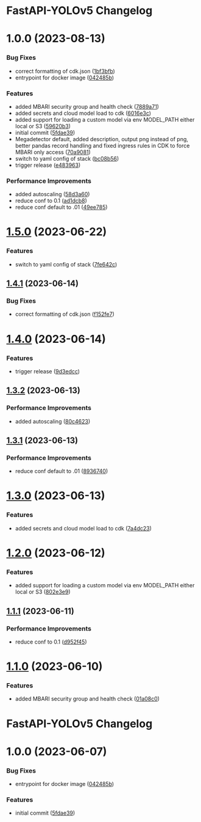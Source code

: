 # FastAPI-YOLOv5  Changelog

# 1.0.0 (2023-08-13)


### Bug Fixes

* correct formatting of cdk.json ([1bf3bfb](https://github.com/mbari-org/fastapi-yolov5/commit/1bf3bfbce9cccec476d3466748d3980fac07e193))
* entrypoint for docker image ([042485b](https://github.com/mbari-org/fastapi-yolov5/commit/042485b848a99011038045575bd717a15334d0dd))


### Features

* added MBARI security group and health check ([7889a71](https://github.com/mbari-org/fastapi-yolov5/commit/7889a714f80adfdd5be277c01b63ba6eb163f9c0))
* added secrets and cloud model load to cdk ([6016e3c](https://github.com/mbari-org/fastapi-yolov5/commit/6016e3c2f09ec6b4ba462b442059f3325a00d135))
* added support for loading a custom model via env MODEL_PATH either local or S3 ([59620b3](https://github.com/mbari-org/fastapi-yolov5/commit/59620b310c96fc8e44d0010ce46ac358ea075823))
* initial commit ([5fdae39](https://github.com/mbari-org/fastapi-yolov5/commit/5fdae3908e6076844dd9bd5c5a1f15b34498a281))
* Megadetector default, added description, output png instead of png, better pandas record handling and fixed ingress rules in CDK to force MBARI only access ([70a9081](https://github.com/mbari-org/fastapi-yolov5/commit/70a9081bf18594ecd763014c937faf9b7d8affa2))
* switch to yaml config of stack ([bc08b56](https://github.com/mbari-org/fastapi-yolov5/commit/bc08b56597a00b9c9f35340b547a05a69406a419))
* trigger release ([e483963](https://github.com/mbari-org/fastapi-yolov5/commit/e483963a5ebf9352602a7fdae19a80eb5c0cd398))


### Performance Improvements

* added autoscaling ([58d3a60](https://github.com/mbari-org/fastapi-yolov5/commit/58d3a60ffd011448381dae0681dd69e115c44e14))
* reduce  conf to 0.1 ([ad1dcb8](https://github.com/mbari-org/fastapi-yolov5/commit/ad1dcb86d48bcf1a136eb565ee36d9179088acdf))
* reduce conf default to .01 ([49ee785](https://github.com/mbari-org/fastapi-yolov5/commit/49ee7856c7ce6367f8482a9df3359fd2ab328d46))

# [1.5.0](https://github.com/mbari-org/fastapi-yolov5/compare/v1.4.1...v1.5.0) (2023-06-22)


### Features

* switch to yaml config of stack ([7fe642c](https://github.com/mbari-org/fastapi-yolov5/commit/7fe642c6ac0f56ea96100c687470efd2c660ac73))

## [1.4.1](https://github.com/mbari-org/fastapi-yolov5/compare/v1.4.0...v1.4.1) (2023-06-14)


### Bug Fixes

* correct formatting of cdk.json ([f152fe7](https://github.com/mbari-org/fastapi-yolov5/commit/f152fe7f09dfaf37859c3d767458ae7c956a7dc6))

# [1.4.0](https://github.com/mbari-org/fastapi-yolov5/compare/v1.3.2...v1.4.0) (2023-06-14)


### Features

* trigger release ([9d3edcc](https://github.com/mbari-org/fastapi-yolov5/commit/9d3edcc7e3bfd4da965aa853fd47571cbfe17f38))

## [1.3.2](https://github.com/mbari-org/fastapi-yolov5/compare/v1.3.1...v1.3.2) (2023-06-13)


### Performance Improvements

* added autoscaling ([80c4623](https://github.com/mbari-org/fastapi-yolov5/commit/80c462391ea9ee88a20a1fecc6467906ff060a81))

## [1.3.1](https://github.com/mbari-org/fastapi-yolov5/compare/v1.3.0...v1.3.1) (2023-06-13)


### Performance Improvements

* reduce conf default to .01 ([8936740](https://github.com/mbari-org/fastapi-yolov5/commit/8936740eb2fd47542cb84ce785e8bb477a002e57))

# [1.3.0](https://github.com/mbari-org/fastapi-yolov5/compare/v1.2.0...v1.3.0) (2023-06-13)


### Features

* added secrets and cloud model load to cdk ([7a4dc23](https://github.com/mbari-org/fastapi-yolov5/commit/7a4dc236db02c9a9a3c52a6e6e06b9e2b794e365))

# [1.2.0](https://github.com/mbari-org/fastapi-yolov5/compare/v1.1.1...v1.2.0) (2023-06-12)


### Features

* added support for loading a custom model via env MODEL_PATH either local or S3 ([802e3e9](https://github.com/mbari-org/fastapi-yolov5/commit/802e3e9910bd10c58118fa48bdafca1a124503de))

## [1.1.1](https://github.com/mbari-org/fastapi-yolov5/compare/v1.1.0...v1.1.1) (2023-06-11)


### Performance Improvements

* reduce  conf to 0.1 ([d952f45](https://github.com/mbari-org/fastapi-yolov5/commit/d952f45a5064ce5c758ff228b9467eb67158d71c))

# [1.1.0](https://github.com/mbari-org/fastapi-yolov5/compare/v1.0.0...v1.1.0) (2023-06-10)


### Features

* added MBARI security group and health check ([01a08c0](https://github.com/mbari-org/fastapi-yolov5/commit/01a08c0a5ea58a19acb1f152f77b08f7cfab17a7))

# FastAPI-YOLOv5 Changelog

# 1.0.0 (2023-06-07)


### Bug Fixes

* entrypoint for docker image ([042485b](https://github.com/mbari-org/fastapi-yolov5/commit/042485b848a99011038045575bd717a15334d0dd))


### Features

* initial commit ([5fdae39](https://github.com/mbari-org/fastapi-yolov5/commit/5fdae3908e6076844dd9bd5c5a1f15b34498a281))
